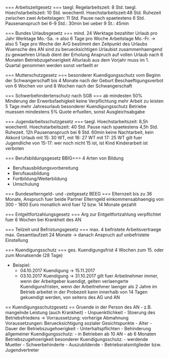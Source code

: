 === Arbeitszeitgesetz  ===
taegl. Regelarbeitszeit: 8 Std.
taegl. Hoechstarbeitszeit: 10 Std.
woechentl. Hoechstarbeitszeit:48 Std.
Ruhezeit zwischen zwei Arbeitstagen: 11 Std.
Pause nach spaetestens 6 Std.
Pausenanspruch bei 6-9 Std.: 30min
bei ueber 9 St.: 45min

=== Bundes Urlaubsgesetz ===
mind. 24 Werktage bezahlter Urlaub pro Jahr
Werktage Mo.-Sa. -> also 6 Tage pro Woche
Arbeitstage Mo.-Fr. -> also 5 Tage pro Woche
der ArG bestimmt den Zeitpunkt des Urlaubs
Wuensche des AN sind zu beruecksichtigen
Urlaubist zusammenhaengend zu gewaehren
Urlaub dient der Erholung
Anspruch auf vollen Urlaub nach 6 Monaten Betriebzugehoerigkeit
Alturlaub aus dem Vorjahr muss im 1. Quartal genommen werden sonst verfaellt er

=== Mutterschutzgesetz ===
besonderer Kuendigungsschutz vom Beginn der Schwangerschaft bis 4 Monate nach der Geburt
Beschaeftigungsverbot von 6 Wochen vor und 8 Wochen nach der Schwangerschaft 

=== Schwerbehindertenschutz nach SGB ===
ab mindesten 50% Minderung der Erwerbsfaehigkeit
keine Verpflichtung mehr Arbeit zu leisten
5 Tage mehr Jahresurlaub
besonderer Kuendigungsschutz
Betriebe muessen mindestens 5% Quote erfuellen, sonst Ausgleichsabgabe

=== Jugendarbeitsschutzgesetz === 
taegl. Hoechstarbeitszeit: 8,5h
woechentl. Hoechstarbeitszeit: 40 Std.
Pause nach spaetestens 4,5h Std.
Ruhezeit. 12h
Pausenanspruch bei 8 Std. 60min 
keine Nachtarbeit, kein Akkord
Urlaub mit 15: 30 WT, mit 16: 27 WT mit 17: 25 WT
gilt fuer Jugendliche von 15-17: wer noch nicht 15 ist, ist Kind
Kinderarbeit ist verboten

=== Berufsbildungsgesetz BBIG===
4 Arten von Bildung
 - Berufsausbildungsvorbereitung
 - Berufsausbildung
 - Fortbildung/Weiterbildung
 - Umschulung

=== Bundeselterngeld- und -zeitgesetz BEEG ===
Elternzeit bis zu 36 Monate, Anspruch fuer beide Partner
Elterngeld einkommensabhaengig von 300 - 1800 Euro monatlich
wird fuer 12 bzw. 14 Monate gezahlt

=== Entgeltfortzahlungsgesetz === 
Arg zur Entgeltfortzahlung verpflichtet fuer 6 Wochen bei Krankheit des AN

=== Teilzeit und Befristungsgesetz ===
max. 4 befristete Arbeitsvertraege
max. Gesamtlaufzeit 24 Monate -> danach Anspruch auf unbefristete Einstellung

=== Kuendigungsschutz ===
ges. Kuendigungsfrist 4 Wochen zum 15. oder zum Monatsende (28 Tage)
 - Beispiel: 
	- 04.10.2017 Kuendigung -> 15.11.2017
	- 03.10.2017 Kuendigung -> 31.10.2017
gilt fuer Arbeitnehmer immer, wenn der Arbeitgeber kuendigt, gelten verlaengerte Kuendigunsfristen, wenn der Arbeitnehmer laenger als 2 Jahre im Betrieb arbeitet
in der Probezeit kann innerhalb von 14 Tagen gekuendigt werden, von seitens des AG und AN

== Kuendigungsschutzgesetz ==
Gruende in der Person des AN
	- z.B. mangelnde Leistung (auch Krankheit)
	- Unpuenktlichkeit
	- Stoerung des Betriebsfriedens
		-> Vorraussetzung: vorherige Abmahnung
		Voraussetzungen: Beruecksichtigung sozialer Gesichtspunkte
			- Alter
			- Dauer der Betriebszugehoerigkeit
			-  Unterhaltspflichten
			- Behinderung
allgemeiner Kuendigungsschutz:
	- in Betrieben ab 10 AN
	- ab 6 Monaten Betriebszugehoerigkeit
besonderer Kuendigungsschutz:
	- werdende Muetter
	- Schwerbehinderte
	- Auszubildende
	- Betriebsratsmitglieder bzw. Jugendvertreter
	
